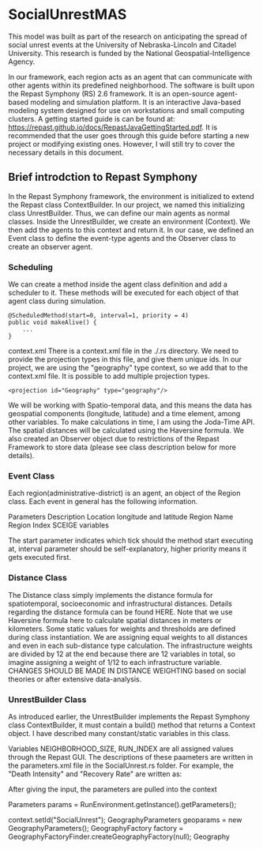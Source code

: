 # SocialUnrestMAS

This model was built as part of the research on anticipating the spread of social unrest events at the University of Nebraska-Lincoln and Citadel University. This research is funded by the National Geospatial-Intelligence Agency.

In our framework, each region acts as an agent that can communicate with other agents within its predefined neighborhood. The software is built upon the Repast Symphony (RS) 2.6 framework. It is an open-source agent-based modeling and simulation platform. It is an interactive Java-based modeling system designed for use on workstations and small computing clusters. A getting started guide is can be found at: https://repast.github.io/docs/RepastJavaGettingStarted.pdf. It is recommended that the user goes through this guide before starting a new project or modifying existing ones. However, I will still try to cover the necessary details in this document.

## Brief introdction to Repast Symphony
In the Repast Symphony framework, the environment is initialized to extend the Repast class ContextBuilder. In our project, we named this initializing class UnrestBuilder. Thus, we can define our main agents as normal classes. Inside the UnrestBuilder, we create an environment (Context). We then add the agents to this context and return it. In our case, we defined an Event class to define the event-type agents and the Observer class to create an observer agent.

### Scheduling
We can create a method inside the agent class definition and add a scheduler to it. These methods will be executed for each object of that agent class during simulation.
~~~~
@ScheduledMethod(start=0, interval=1, priority = 4)
public void makeAlive() {
    ...
}
~~~~
context.xml
There is a context.xml file in the ./<ProjectName>.rs directory. We need to provide the projection types in this file, and give them unique ids. In our project, we are using the "geography" type context, so we add that to the context.xml file. It is possible to add multiple projection types.
~~~~
<projection id="Geography" type="geography"/>
~~~~
We will be working with Spatio-temporal data, and this means the data has geospatial components (longitude, latitude) and a time element, among other variables. To make calculations in time, I am using the Joda-Time API. The spatial distances will be calculated using the Haversine formula. We also created an Observer object due to restrictions of the Repast Framework to store data (please see class description below for more details).

### Event Class 
Each region(administrative-district) is an agent, an object of the Region class. Each event in general has the following information.

Parameters	Description
Location	longitude and latitude
Region Name
Region Index
SCEIGE variables

The start parameter indicates which tick should the method start executing at, interval parameter should be self-explanatory, higher priority means it gets executed first.

### Distance Class
The Distance class simply implements the distance formula for spatiotemporal, socioeconomic and infrastructural distances. Details regarding the distance formula can be found HERE. Note that we use Haversine formula here to calculate spatial distances in meters or kilometers. Some static values for weights and thresholds are defined during class instantiation. We are assigning equal weights to all distances and even in each sub-distance type calculation. The infrastructure weights are divided by 12 at the end because there are 12 variables in total, so imagine assigning a weight of 1/12 to each infrastructure variable. CHANGES SHOULD BE MADE IN DISTANCE WEIGHTING based on social theories or after extensive data-analysis.

### UnrestBuilder Class
As introduced earlier, the UnrestBuilder implements the Repast Symphony class ContextBuilder, it must contain a build() method that returns a Context object. I have described many constant/static variables in this class.

Variables NEIGHBORHOOD_SIZE, RUN_INDEX are all assigned values through the Repast GUI. The descriptions of these paameters are written in the parameters.xml file in the SocialUnrest.rs folder. For example, the "Death Intensity" and "Recovery Rate" are written as:

<parameters>
    <parameter name="neighborhood" displayName="Neighborhood Size" type="double" 
						defaultValue="0.5" 
						isReadOnly="false" 
						converter="repast.simphony.parameter.StringConverterFactory$DoubleConverter"					
		/>
</parameters>
After giving the input, the parameters are pulled into the context

Parameters params = RunEnvironment.getInstance().getParameters();

<context id="SocialUnrest" xmlns:xsi="http://www.w3.org/2001/XMLSchema-instance" xsi:noNamespaceSchemaLocation="http://repast.org/scenario/context">
  	<projection id="Geography" type="geography"/>
</context>
context.setId("SocialUnrest");
GeographyParameters<Object> geoparams = new GeographyParameters<Object>();
GeographyFactory factory = GeographyFactoryFinder.createGeographyFactory(null);
Geography<Object> geography = factory.createGeography("Geography", context, geoparams);
GeometryFactory fac = new GeometryFactory();
In our project we import preprocessed datasets and create events out of it. This is also done in the UnrestBuilder using the readData(String filePath) method. The file is then read and all the events in the given file is added to the context as agents. The agents all have the alive property set to false and markSize set to 1 in the beginning.

### Run a simple simulation
1. Install the Repast Symphony software for Eclipse IDE. Installation Docs Here.
2. Open project SocialUnrest with Eclipse IDE.
3. Press the drop-down menu in the run button and choose "SocialUnrest Model", this will open up the RepastMain display.
4. The project includes the xml files for the simulation setup. If not found, setup your own as follows:
  * Right-click Data Loaders, click on Set Data Loader.
  * Choose Custom ContextBuilder Implementation, press Next and select the UnrestBuilder class (or your own class that you might have built).
5. Click the initialize button, this will load the data from the filePath, given in the UnrestBuilder.
6. Change different simuation parameters and click Play. The change in the intensties is shown as change in the color of the events. If the color styling is not working, create the display:
  * Right-click Displays, click Add Display.
  * Choose the projection type. In our case, it is GIS. You can add multiple projections types. Click Next.
  * In the Agent Selection panel, Choose the agent classes you want to display. (In our case, it's the Event class only). Click Next.
  * In the Agent Style panel, you can assign color themes and shapes to the agents. Click on the Edit... button, this will further open the styling control panel.
  * Click on the drop-down menu next to the Mark Size option and select markSize. Then click on the Range Style tab, set Attribute to intensity, change Classes to 8.
You can add GIS layers from the display panel. Again, reading the getting-started document is reccomended.

## How to run this model in batch mode on a HPC server
Batch running this model on local or even on a remote machine is pretty straight-forward and you can just refer to the online guide to do so. But I struggled for a while to get this running on HCC servers because of duo authentication and the fact that it was still my computer sending instructions to the remote server. I wanted to just run everything on the HCC and not use my pc at all. I considered converting the project to C++ and using another version of Repast that is especially designed for high performance computing. But I discovered that several packages required were missing or there were version conflicts with the HCC. So we will continue to use the Java version, and do the following.

- set up the batch parameters.
- click on the Create Model Archive for Batch Runs button on the top (shown in figure below). This will create a complete_model.jar file. 
-  create a file local_batch_run.properties and put the info below. The information should mostly be self-explanatory, you can change the instance count and other directories. I put this file in the same folder as the archive jar far that I get from the 2nd step.
~~~~
unrolled.batch.parameter.file=./unrolledParamFile.txt
scenario.directory=./scenario.rs
working.directory=./
repast.lib.directory=./lib
instance.count = 4
batch.parameter.file = ./scenario.rs/batch_params.xml
vm.arguments = -Xmx512M
~~~~
now you can create and run a .slurm file such as repastJob.slurm
~~~~
#!/bin/sh
#SBATCH --time=10:00:00          # Run time in hh:mm:ss
#SBATCH --ntasks-per-node=4
#SBATCH --nodes=4
#SBATCH --mem-per-cpu=16000       # Maximum memory required per CPU (in megabytes)
#SBATCH --job-name=RepastJob
#SBATCH --error=./batch.%J.err
#SBATCH --output=./batch.%J.out

module load java
jar xf complete_model.jar
java -cp "./lib/*" repast.simphony.batch.LocalDriver local_batch_run.properties
~~~~

Simulations can be done for three different admin-states of India - the process of changing 
from one to another admin-state is not automated therfore following things should be considered while changing
1. Change default path in the CsvParser.java 
2. Change number of regions in UnrestBuilder.java
3. Change number of regions in Determinestate.java
4. Change districts name string and latlong path in Region.java
5. Change latlong path and max distance values in Neighbor.java
